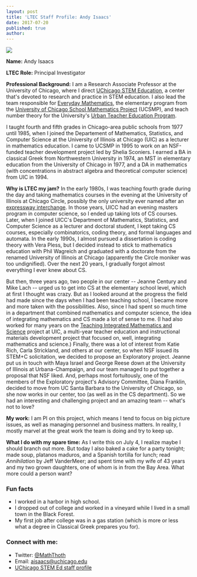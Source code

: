 ```yaml
---
layout: post
title: 'LTEC Staff Profile: Andy Isaacs'
date: 2017-07-20
published: true
author:
---
```


<img src="{{ site.images }}/blog/andy_isaacs-2.jpg" class="post-main-image-right"> 

**Name:** Andy Isaacs

**LTEC Role:** Principal Investigator

**Professional Background:** I am a Research Associate Professor at the University of Chicago, where I direct [UChicago STEM Education](http://stemeducation.uchicago.edu/), a center that's devoted to research and practice in STEM education. I also lead the team responsible for [Everyday Mathematics](http://everydaymath.uchicago.edu/), the elementary program from the [University of Chicago School Mathematics Project](http://ucsmp.uchicago.edu/) (UCSMP), and teach number theory for the University's [Urban Teacher Education Program](https://utep.uchicago.edu/).

I taught fourth and fifth grades in Chicago-area public schools from 1977 until 1985, when I joined the Departement of Mathematics, Statistics, and Computer Science at the University of Illinois at Chicago (UIC) as a lecturer in mathematics education. I came to UCSMP in 1995 to work on an NSF-funded teacher development project led by Shelia Sconiers. I earned a BA in classical Greek from Northwestern University in 1974, an MST in elementary education from the University of Chicago in 1977, and a DA in mathematics (with concentrations in abstract algebra and theoretical computer science) from UIC in 1994.

<!--excerpt-->

**Why is LTEC my jam?** In the early 1980s, I was teaching fourth grade during the day and taking mathematics courses in the evening at the University of Illinois at Chicago Circle, possibly the only university ever named after an [expressway interchange](http://circleinterchange.org/about/). In those years, UICC had an evening masters program in computer science, so I ended up taking lots of CS courses. Later, when I joined UICC's Department of Mathematics, Statistics, and Computer Science as a lecturer and doctoral student, I kept taking CS courses, especially combinatorics, coding theory, and formal languages and automata. In the early 1990s, I almost pursued a dissertation is coding theory with Vera Pless, but I decided instead to stick to mathematics education with Phil Wagreich and graduated with a doctorate from the renamed University of Illinois at Chicago (apparently the Circle moniker was too undignified). Over the next 20 years, I gradually forgot almost everything I ever knew about CS.

But then, three years ago, two people in our center -- Jeanne Century and Mike Lach -- urged us to get into CS at the elementary school level, which at first I thought was crazy. But as I looked around at the progress the field had made since the days when I had been teaching school, I became more and more taken with the possibilities. Also, since I had spent so much time in a department that combined mathematics and computer science, the idea of integrating mathematics and CS made a lot of sense to me. (I had also worked for many years on the [Teaching Integrated Mathematics and Science](https://lsri.uic.edu/our-research/lsri-research-projects/teaching-integrated-mathematics-and-science-tims-math-trailblazers/) project at UIC, a multi-year teacher education and instructional materials development project that focused on, well, integrating mathematics and science.) Finally, there was a lot of interest from Katie Rich, Carla Strickland, and others at our center, so when NSF issued its STEM+C solicitation, we decided to propose an Exploratory project. Jeanne put us in touch with Maya Israel and George Reese down at the University of Illinois at Urbana-Champaign, and our team managed to put together a proposal that NSF liked. And, perhaps most fortuitously, one of the members of the Exploratory project's Advisory Committee, Diana Franklin, decided to move from UC Santa Barbara to the University of Chicago, so she now works in our center, too (as well as in the CS department). So we had an interesting and challenging project and an amazing team -- what's not to love?

**My work:** I am PI on this project, which means I tend to focus on big picture issues, as well as managing personnel and business matters. In reality, I mostly marvel at the great work the team is doing and try to keep up.

**What I do with my spare time:** As I write this on July 4, I realize maybe I should branch out more. But today I also baked a cake for a party tonight; made soup, platanos maduros, and a Spanish tortilla for lunch; read *Annihilation* by Jeff VanderMeer; and spent time with my wife of 43 years and my two grown daughters, one of whom is in from the Bay Area. What more could a person want?

### Fun facts ###
* I worked in a harbor in high school.
* I dropped out of college and worked in a vineyard while I lived in a small town in the Black Forest. 
* My first job after college was in a gas station (which is more or less what a degree in Classical Greek prepares you for).

### Connect with me: ###
* Twitter: [@MathThoth](https://twitter.com/MathThoth)
* Email: [aisaacs@uchicago.edu](mailto:aisaacs@uchicago.edu)
* [UChicago STEM Ed staff profile](http://stemeducation.uchicago.edu/staff/?data-target-rollout-thumb-id=andy-isaacs)
